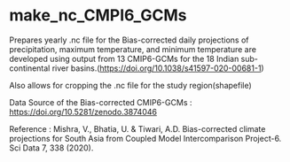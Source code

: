 # make_nc_CMPI6_GCMs
Prepares yearly .nc file for the Bias-corrected daily projections of precipitation, maximum temperature, and minimum temperature are developed using output from 13 CMIP6-GCMs for the 18 Indian sub-continental river basins.(https://doi.org/10.1038/s41597-020-00681-1)

Also allows for cropping the .nc file for the study region(shapefile)

Data Source of the Bias-corrected CMIP6-GCMs : https://doi.org/10.5281/zenodo.3874046

Reference : Mishra, V., Bhatia, U. & Tiwari, A.D. Bias-corrected climate projections for South Asia from Coupled Model Intercomparison Project-6. Sci Data 7, 338 (2020).

